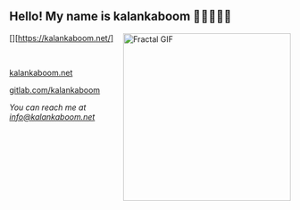 ## Hello! My name is kalankaboom 🤙🏽👌🏽🌺

[<img align="right" alt="Fractal GIF" width="300px" src="https://user-images.githubusercontent.com/97612117/149222245-7a4a047a-a8c3-41d8-834c-2b6acd8ae8ef.gif"/>][https://kalankaboom.net/]

</br>

[kalankaboom.net](https://kalankaboom.net/)

[gitlab.com/kalankaboom](https://gitlab.com/kalankaboom)

*You can reach me at info@kalankaboom.net*

